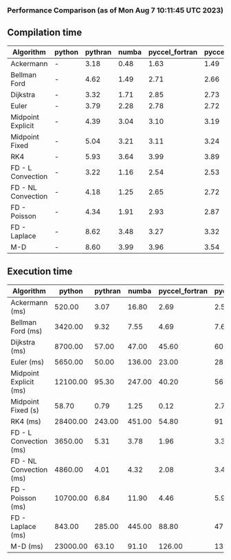### Performance Comparison (as of Mon Aug  7 10:11:45 UTC 2023)
## Compilation time
Algorithm                 | python                    | pythran                   | numba                     | pyccel_fortran            | pyccel_c                 
------------------------- | ------------------------- | ------------------------- | ------------------------- | ------------------------- | -------------------------
Ackermann                 | -                         | 3.18                      | 0.48                      | 1.63                      | 1.49                     
Bellman Ford              | -                         | 4.62                      | 1.49                      | 2.71                      | 2.66                     
Dijkstra                  | -                         | 3.32                      | 1.71                      | 2.85                      | 2.73                     
Euler                     | -                         | 3.79                      | 2.28                      | 2.78                      | 2.72                     
Midpoint Explicit         | -                         | 4.39                      | 3.04                      | 3.10                      | 3.19                     
Midpoint Fixed            | -                         | 5.04                      | 3.21                      | 3.11                      | 3.24                     
RK4                       | -                         | 5.93                      | 3.64                      | 3.99                      | 3.89                     
FD - L Convection         | -                         | 3.22                      | 1.16                      | 2.54                      | 2.53                     
FD - NL Convection        | -                         | 4.18                      | 1.25                      | 2.65                      | 2.72                     
FD - Poisson              | -                         | 4.34                      | 1.91                      | 2.93                      | 2.87                     
FD - Laplace              | -                         | 8.62                      | 3.48                      | 3.27                      | 3.32                     
M-D                       | -                         | 8.60                      | 3.99                      | 3.96                      | 3.54                     

## Execution time
Algorithm                 | python                    | pythran                   | numba                     | pyccel_fortran            | pyccel_c                 
------------------------- | ------------------------- | ------------------------- | ------------------------- | ------------------------- | -------------------------
Ackermann (ms)            | 520.00                    | 3.07                      | 16.80                     | 2.69                      | 2.57                     
Bellman Ford (ms)         | 3420.00                   | 9.32                      | 7.55                      | 4.69                      | 7.65                     
Dijkstra (ms)             | 8700.00                   | 57.00                     | 47.00                     | 45.60                     | 60.50                    
Euler (ms)                | 5650.00                   | 50.00                     | 136.00                    | 23.00                     | 284.00                   
Midpoint Explicit (ms)    | 12100.00                  | 95.30                     | 247.00                    | 40.20                     | 563.00                   
Midpoint Fixed (s)        | 58.70                     | 0.79                      | 1.25                      | 0.12                      | 2.70                     
RK4 (ms)                  | 28400.00                  | 243.00                    | 451.00                    | 54.80                     | 914.00                   
FD - L Convection (ms)    | 3650.00                   | 5.31                      | 3.78                      | 1.96                      | 3.36                     
FD - NL Convection (ms)   | 4860.00                   | 4.01                      | 4.32                      | 2.08                      | 3.44                     
FD - Poisson (ms)         | 10700.00                  | 6.84                      | 11.90                     | 4.46                      | 5.98                     
FD - Laplace (ms)         | 843.00                    | 285.00                    | 445.00                    | 88.80                     | 475.00                   
M-D (ms)                  | 23000.00                  | 63.10                     | 91.10                     | 126.00                    | 130.00                   
